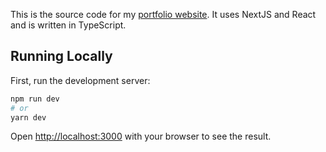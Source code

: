 This is the source code for my [portfolio website](https://www.jameskbecker.com/). It uses NextJS and React and is written in TypeScript.

## Running Locally

First, run the development server:

```bash
npm run dev
# or
yarn dev
```

Open [http://localhost:3000](http://localhost:3000) with your browser to see the result.
